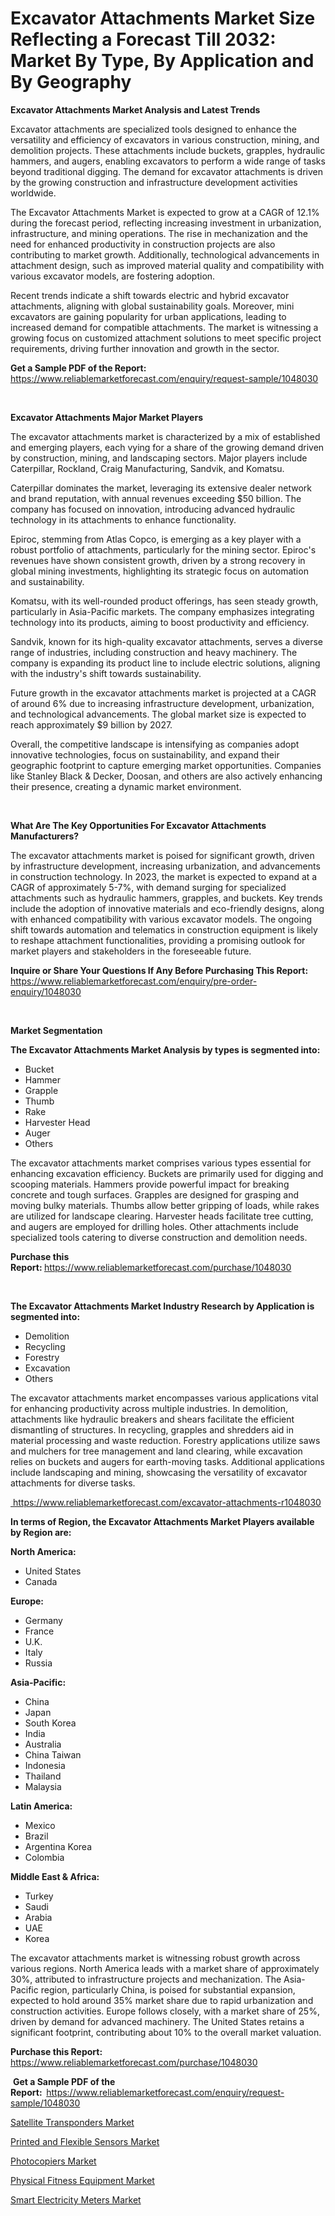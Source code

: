 <p><h1>Excavator Attachments Market Size Reflecting a Forecast Till 2032: Market By Type, By Application and By Geography</h1></p><p><strong>Excavator Attachments Market Analysis and Latest Trends</strong></p>
<p><p>Excavator attachments are specialized tools designed to enhance the versatility and efficiency of excavators in various construction, mining, and demolition projects. These attachments include buckets, grapples, hydraulic hammers, and augers, enabling excavators to perform a wide range of tasks beyond traditional digging. The demand for excavator attachments is driven by the growing construction and infrastructure development activities worldwide.</p><p>The Excavator Attachments Market is expected to grow at a CAGR of 12.1% during the forecast period, reflecting increasing investment in urbanization, infrastructure, and mining operations. The rise in mechanization and the need for enhanced productivity in construction projects are also contributing to market growth. Additionally, technological advancements in attachment design, such as improved material quality and compatibility with various excavator models, are fostering adoption.</p><p>Recent trends indicate a shift towards electric and hybrid excavator attachments, aligning with global sustainability goals. Moreover, mini excavators are gaining popularity for urban applications, leading to increased demand for compatible attachments. The market is witnessing a growing focus on customized attachment solutions to meet specific project requirements, driving further innovation and growth in the sector.</p></p>
<p><strong>Get a Sample PDF of the Report:&nbsp;</strong> <a href="https://www.reliablemarketforecast.com/enquiry/request-sample/1048030?utm_campaign=1108&utm_medium=2&utm_source=Github&utm_content=ia&utm_term=08042025&utm_id=excavator-attachments">https://www.reliablemarketforecast.com/enquiry/request-sample/1048030</a></p>
<p>&nbsp;</p>
<p><strong>Excavator Attachments Major Market Players</strong></p>
<p><p>The excavator attachments market is characterized by a mix of established and emerging players, each vying for a share of the growing demand driven by construction, mining, and landscaping sectors. Major players include Caterpillar, Rockland, Craig Manufacturing, Sandvik, and Komatsu.</p><p>Caterpillar dominates the market, leveraging its extensive dealer network and brand reputation, with annual revenues exceeding $50 billion. The company has focused on innovation, introducing advanced hydraulic technology in its attachments to enhance functionality.</p><p>Epiroc, stemming from Atlas Copco, is emerging as a key player with a robust portfolio of attachments, particularly for the mining sector. Epiroc's revenues have shown consistent growth, driven by a strong recovery in global mining investments, highlighting its strategic focus on automation and sustainability.</p><p>Komatsu, with its well-rounded product offerings, has seen steady growth, particularly in Asia-Pacific markets. The company emphasizes integrating technology into its products, aiming to boost productivity and efficiency.</p><p>Sandvik, known for its high-quality excavator attachments, serves a diverse range of industries, including construction and heavy machinery. The company is expanding its product line to include electric solutions, aligning with the industry's shift towards sustainability.</p><p>Future growth in the excavator attachments market is projected at a CAGR of around 6% due to increasing infrastructure development, urbanization, and technological advancements. The global market size is expected to reach approximately $9 billion by 2027.</p><p>Overall, the competitive landscape is intensifying as companies adopt innovative technologies, focus on sustainability, and expand their geographic footprint to capture emerging market opportunities. Companies like Stanley Black & Decker, Doosan, and others are also actively enhancing their presence, creating a dynamic market environment.</p></p>
<p>&nbsp;</p>
<p><strong>What Are The Key Opportunities For Excavator Attachments Manufacturers?</strong></p>
<p><p>The excavator attachments market is poised for significant growth, driven by infrastructure development, increasing urbanization, and advancements in construction technology. In 2023, the market is expected to expand at a CAGR of approximately 5-7%, with demand surging for specialized attachments such as hydraulic hammers, grapples, and buckets. Key trends include the adoption of innovative materials and eco-friendly designs, along with enhanced compatibility with various excavator models. The ongoing shift towards automation and telematics in construction equipment is likely to reshape attachment functionalities, providing a promising outlook for market players and stakeholders in the foreseeable future.</p></p>
<p><strong>Inquire or Share Your Questions If Any Before Purchasing This Report:</strong> <a href="https://www.reliablemarketforecast.com/enquiry/pre-order-enquiry/1048030?utm_campaign=1108&utm_medium=2&utm_source=Github&utm_content=ia&utm_term=08042025&utm_id=excavator-attachments">https://www.reliablemarketforecast.com/enquiry/pre-order-enquiry/1048030</a></p>
<p>&nbsp;</p>
<p><strong>Market Segmentation</strong></p>
<p><strong>The Excavator Attachments Market Analysis by types is segmented into:</strong></p>
<p><ul><li>Bucket</li><li>Hammer</li><li>Grapple</li><li>Thumb</li><li>Rake</li><li>Harvester Head</li><li>Auger</li><li>Others</li></ul></p>
<p><p>The excavator attachments market comprises various types essential for enhancing excavation efficiency. Buckets are primarily used for digging and scooping materials. Hammers provide powerful impact for breaking concrete and tough surfaces. Grapples are designed for grasping and moving bulky materials. Thumbs allow better gripping of loads, while rakes are utilized for landscape clearing. Harvester heads facilitate tree cutting, and augers are employed for drilling holes. Other attachments include specialized tools catering to diverse construction and demolition needs.</p></p>
<p><strong>Purchase this Report:&nbsp;</strong><a href="https://www.reliablemarketforecast.com/purchase/1048030?utm_campaign=1108&utm_medium=2&utm_source=Github&utm_content=ia&utm_term=08042025&utm_id=excavator-attachments">https://www.reliablemarketforecast.com/purchase/1048030</a></p>
<p>&nbsp;</p>
<p><strong>The Excavator Attachments Market Industry Research by Application is segmented into:</strong></p>
<p><ul><li>Demolition</li><li>Recycling</li><li>Forestry</li><li>Excavation</li><li>Others</li></ul></p>
<p><p>The excavator attachments market encompasses various applications vital for enhancing productivity across multiple industries. In demolition, attachments like hydraulic breakers and shears facilitate the efficient dismantling of structures. In recycling, grapples and shredders aid in material processing and waste reduction. Forestry applications utilize saws and mulchers for tree management and land clearing, while excavation relies on buckets and augers for earth-moving tasks. Additional applications include landscaping and mining, showcasing the versatility of excavator attachments for diverse tasks.</p></p>
<p><a href="https://www.reliablemarketforecast.com/excavator-attachments-r1048030?utm_campaign=1108&utm_medium=2&utm_source=Github&utm_content=ia&utm_term=08042025&utm_id=excavator-attachments">&nbsp;https://www.reliablemarketforecast.com/excavator-attachments-r1048030</a></p>
<p><strong>In terms of Region, the Excavator Attachments Market Players available by Region are:</strong></p>
<p>
    <p> <strong> North America: </strong>
        <ul>
            <li>United States</li>
            <li>Canada</li>
        </ul>
        </p> 
    <p> <strong> Europe: </strong>
        <ul>
            <li>Germany</li>
            <li>France</li>
            <li>U.K.</li>
            <li>Italy</li>
            <li>Russia</li>
        </ul>
        </p> 
    <p> <strong> Asia-Pacific: </strong>
        <ul>
            <li>China</li>
            <li>Japan</li>
            <li>South Korea</li>
            <li>India</li>
            <li>Australia</li>
            <li>China Taiwan</li>
            <li>Indonesia</li>
            <li>Thailand</li>
            <li>Malaysia</li>
        </ul>
        </p> 
    <p> <strong> Latin America: </strong>
        <ul>
            <li>Mexico</li>
            <li>Brazil</li>
            <li>Argentina Korea</li>
            <li>Colombia</li>
        </ul>
        </p> 
    <p> <strong> Middle East & Africa: </strong>
        <ul>
            <li>Turkey</li>
            <li>Saudi</li>
            <li>Arabia</li>
            <li>UAE</li>
            <li>Korea</li>
        </ul>
    </p>
    </p>
<p><p>The excavator attachments market is witnessing robust growth across various regions. North America leads with a market share of approximately 30%, attributed to infrastructure projects and mechanization. The Asia-Pacific region, particularly China, is poised for substantial expansion, expected to hold around 35% market share due to rapid urbanization and construction activities. Europe follows closely, with a market share of 25%, driven by demand for advanced machinery. The United States retains a significant footprint, contributing about 10% to the overall market valuation.</p></p>
<p><strong>Purchase this Report: </strong><a href="https://www.reliablemarketforecast.com/purchase/1048030?utm_campaign=1108&utm_medium=2&utm_source=Github&utm_content=ia&utm_term=08042025&utm_id=excavator-attachments">https://www.reliablemarketforecast.com/purchase/1048030</a></p>
<p>&nbsp;<strong>Get a Sample PDF of the Report:&nbsp;&nbsp;</strong><a href="https://www.reliablemarketforecast.com/enquiry/request-sample/1048030?utm_campaign=1108&utm_medium=2&utm_source=Github&utm_content=ia&utm_term=08042025&utm_id=excavator-attachments">https://www.reliablemarketforecast.com/enquiry/request-sample/1048030</a></p>
<p><strong></strong></p>
<p><p><a href="https://github.com/firdwsermald/Market-Research-Report-List-1/blob/main/satellite-transponders-market.md?utm_campaign=1108&utm_medium=2&utm_source=Github&utm_content=ia&utm_term=08042025&utm_id=excavator-attachments">Satellite Transponders Market</a></p><p><a href="https://github.com/fontshatintj/Market-Research-Report-List-1/blob/main/printed-and-flexible-sensors-market.md?utm_campaign=1108&utm_medium=2&utm_source=Github&utm_content=ia&utm_term=08042025&utm_id=excavator-attachments">Printed and Flexible Sensors Market</a></p><p><a href="https://github.com/bredevasil2q/Market-Research-Report-List-1/blob/main/photocopiers-market.md?utm_campaign=1108&utm_medium=2&utm_source=Github&utm_content=ia&utm_term=08042025&utm_id=excavator-attachments">Photocopiers Market</a></p><p><a href="https://github.com/winjelequegt/Market-Research-Report-List-1/blob/main/physical-fitness-equipment-market.md?utm_campaign=1108&utm_medium=2&utm_source=Github&utm_content=ia&utm_term=08042025&utm_id=excavator-attachments">Physical Fitness Equipment Market</a></p><p><a href="https://github.com/wilzeryammy/Market-Research-Report-List-1/blob/main/smart-electricity-meters-market.md?utm_campaign=1108&utm_medium=2&utm_source=Github&utm_content=ia&utm_term=08042025&utm_id=excavator-attachments">Smart Electricity Meters Market</a></p></p>